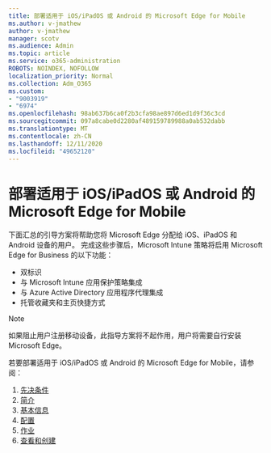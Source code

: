 ```yaml
---
title: 部署适用于 iOS/iPadOS 或 Android 的 Microsoft Edge for Mobile
ms.author: v-jmathew
author: v-jmathew
manager: scotv
ms.audience: Admin
ms.topic: article
ms.service: o365-administration
ROBOTS: NOINDEX, NOFOLLOW
localization_priority: Normal
ms.collection: Adm_O365
ms.custom:
- "9003919"
- "6974"
ms.openlocfilehash: 98ab637b6ca0f2b3cfa98ae897d6ed1d9f36c3cd
ms.sourcegitcommit: 097a8cabe0d2280af489159789988a0ab532dabb
ms.translationtype: MT
ms.contentlocale: zh-CN
ms.lasthandoff: 12/11/2020
ms.locfileid: "49652120"
---
```

# <a name="deploy-microsoft-edge-for-mobile-for-iosipados-or-android"></a>部署适用于 iOS/iPadOS 或 Android 的 Microsoft Edge for Mobile

下面汇总的引导方案将帮助您将 Microsoft Edge 分配给 iOS、iPadOS 和 Android 设备的用户。 完成这些步骤后，Microsoft Intune 策略将启用 Microsoft Edge for Business 的以下功能：

- 双标识
- 与 Microsoft Intune 应用保护策略集成
- 与 Azure Active Directory 应用程序代理集成
- 托管收藏夹和主页快捷方式

> [!NOTE]
> 如果阻止用户注册移动设备，此指导方案将不起作用，用户将需要自行安装 Microsoft Edge。

若要部署适用于 iOS/iPadOS 或 Android 的 Microsoft Edge for Mobile，请参阅：

1. [先决条件](https://go.microsoft.com/fwlink/?linkid=2133027)
2. [简介](https://go.microsoft.com/fwlink/?linkid=2133520)
3. [基本信息](https://go.microsoft.com/fwlink/?linkid=2133421)
4. [配置](https://go.microsoft.com/fwlink/?linkid=2133521)
5. [作业](https://go.microsoft.com/fwlink/?linkid=2132869)
6. [查看和创建](https://go.microsoft.com/fwlink/?linkid=2133522)
